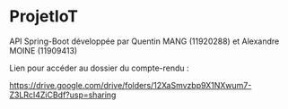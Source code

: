 # ProjetIoT

API Spring-Boot développée par Quentin MANG (11920288) et Alexandre MOINE (11909413)

Lien pour accéder au dossier du compte-rendu : 

https://drive.google.com/drive/folders/12XaSmvzbp9X1NXwum7-Z3LRcI4ZiCBdf?usp=sharing

